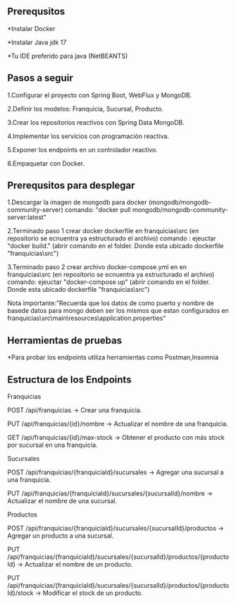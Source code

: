<H2>Prerequsitos</H2>

*Instalar Docker

*Instalar Java jdk 17

*Tu IDE preferido para java (NetBEANTS)

<H2>Pasos a seguir</H2>

1.Configurar el proyecto con Spring Boot, WebFlux y MongoDB.

2.Definir los modelos: Franquicia, Sucursal, Producto.

3.Crear los repositorios reactivos con Spring Data MongoDB.

4.Implementar los servicios con programación reactiva.

5.Exponer los endpoints en un controlador reactivo.

6.Empaquetar con Docker.



<H2>Prerequsitos para desplegar </H2>


1.Descargar la imagen de mongodb para docker (mongodb/mongodb-community-server)
comando: "docker pull mongodb/mongodb-community-server:latest"

2.Terminado paso 1 crear docker dockerfile en franquicias\src (en repositorio se ecnuentra ya estructurado el archivo)
comando : ejeuctar "docker build." (abrir comando en el folder. Donde esta ubicado dockerfile "franquicias\src")

3.Terminado paso 2  crear archivo docker-compose.yml en en franquicias\src (en repositorio se ecnuentra ya estructurado el archivo)
comando: ejeuctar "docker-compose up" (abrir comando en el folder. Donde esta ubicado dockerfile "franquicias\src")

Nota importante:"Recuerda que los datos de como puerto y nombre  de basede datos para mongo deben ser los mismos que estan configurados en franquicias\src\main\resources\application.properties"

<H2>Herramientas de pruebas </H2>

*Para probar los endpoints utiliza herramientas como Postman,Insomnia

<h2>Estructura de los Endpoints</h2>

Franquicias

POST /api/franquicias → Crear una franquicia.

PUT  /api/franquicias/{id}/nombre → Actualizar el nombre de una franquicia.

GET /api/franquicias/{id}/max-stock → Obtener el producto con más stock por sucursal en una franquicia.

Sucursales

POST /api/franquicias/{franquiciaId}/sucursales → Agregar una sucursal a una franquicia.

PUT /api/franquicias/{franquiciaId}/sucursales/{sucursalId}/nombre → Actualizar el nombre de una sucursal.

Productos

POST /api/franquicias/{franquiciaId}/sucursales/{sucursalId}/productos → Agregar un producto a una sucursal.

PUT /api/franquicias/{franquiciaId}/sucursales/{sucursalId}/productos/{productoId} → Actualizar el nombre de un producto.

PUT /api/franquicias/{franquiciaId}/sucursales/{sucursalId}/productos/{productoId}/stock → Modificar el stock de un producto.





